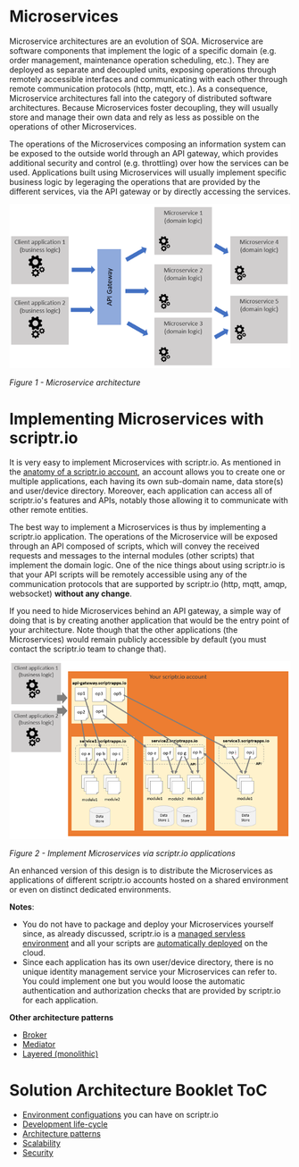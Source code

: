 # Microservices

Microservice architectures are an evolution of SOA. Microservice are software components that implement the logic of a specific domain (e.g. order management, maintenance operation scheduling, etc.). They are deployed as separate and decoupled units, exposing operations through remotely accessible interfaces and communicating with each other through remote communication protocols (http, mqtt, etc.). As a consequence, Microservice architectures fall into the category of distributed software architectures. Because Microservices foster decoupling, they will usually store and manage their own data and rely as less as possible on the operations of other Microservices. 

The operations of the Microservices composing an information system can be exposed to the outside world through an API gateway, which provides additional security and control (e.g. throttling) over how the services can be used. Applications built using Microservices will usually implement specific business logic by legeraging the operations that are provided by the different services, via the API gateway or by directly accessing the services.

![microservices](./microservices.PNG)

*Figure 1 - Microservice architecture*

# Implementing Microservices with scriptr.io

It is very easy to implement Microservices with scriptr.io. As mentioned in the [anatomy of a scriptr.io account](./environment_configurations.md#anatomy-of-a-scriptrio-account), an account allows you to create one or multiple applications, each having its own sub-domain name, data store(s) and user/device directory. Moreover, each application can access all of scriptr.io's features and APIs, notably those allowing it to communicate with other remote entities.

The best way to implement a Microservices is thus by implementing a scriptr.io application. The operations of the Microservice will be exposed through an API composed of scripts, which will convey the received requests and messages to the internal modules (other scripts) that implement the domain logic. One of the nice things about using scriptr.io is that your API scripts will be remotely accessible using any of the communication protocols that are supported by scriptr.io (http, mqtt, amqp, websocket) **without any change**.

If you need to hide Microservices behind an API gateway, a simple way of doing that is by creating another application that would be the entry point of your architecture. Note though that the other applications (the Microservices) would remain publicly accessible by default (you must contact the scriptr.io team to change that).

![microservices with scriptr.io](./scriptr-microservices.PNG)

*Figure 2 - Implement Microservices via scriptr.io applications*

An enhanced version of this design is to distribute the Microservices as applications of different scriptr.io accounts hosted on a shared environment or even on distinct dedicated environments.

**Notes**:
- You do not have to package and deploy your Microservices yourself since, as already discussed, scriptr.io is a [managed servless environment](./scriptr_solution_architect_document.md#scriptrio-solution-architect-booklet) and all your scripts are [automatically deployed](./development_life_cycle.md#development-life-cycle) on the cloud. 
- Since each application has its own user/device directory, there is no unique identity management service your Microservices can refer to. You could implement one but you would loose the automatic authentication and authorization checks that are provided by scriptr.io for each application.


**Other architecture patterns**
- [Broker](./broker.md)
- [Mediator](./mediator.md)
- [Layered (monolithic)](./layered.md)

# Solution Architecture Booklet ToC
- [Environment configuations](./environment_configurations.md) you can have on scriptr.io
- [Development life-cycle](./development_life_cycle.md)
- [Architecture patterns](./architecture_patterns.md)
- [Scalability](./scalability.md)
- [Security](./security)
